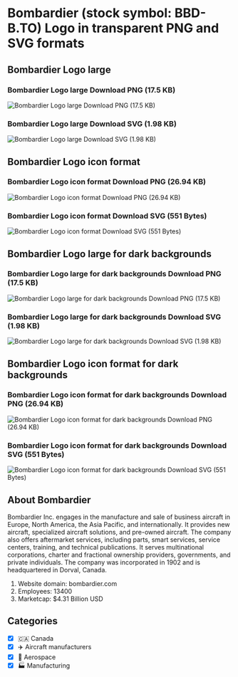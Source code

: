 # Bombardier (stock symbol: BBD-B.TO) Logo in transparent PNG and SVG formats

## Bombardier Logo large

### Bombardier Logo large Download PNG (17.5 KB)

![Bombardier Logo large Download PNG (17.5 KB)](/img/orig/BBD-B.TO_BIG-7ae0c868.png)

### Bombardier Logo large Download SVG (1.98 KB)

![Bombardier Logo large Download SVG (1.98 KB)](/img/orig/BBD-B.TO_BIG-40c1c323.svg)

## Bombardier Logo icon format

### Bombardier Logo icon format Download PNG (26.94 KB)

![Bombardier Logo icon format Download PNG (26.94 KB)](/img/orig/BBD-B.TO-f52ace0e.png)

### Bombardier Logo icon format Download SVG (551 Bytes)

![Bombardier Logo icon format Download SVG (551 Bytes)](/img/orig/BBD-B.TO-5332b127.svg)

## Bombardier Logo large for dark backgrounds

### Bombardier Logo large for dark backgrounds Download PNG (17.5 KB)

![Bombardier Logo large for dark backgrounds Download PNG (17.5 KB)](/img/orig/BBD-B.TO_BIG.D-679c9360.png)

### Bombardier Logo large for dark backgrounds Download SVG (1.98 KB)

![Bombardier Logo large for dark backgrounds Download SVG (1.98 KB)](/img/orig/BBD-B.TO_BIG.D-9af04387.svg)

## Bombardier Logo icon format for dark backgrounds

### Bombardier Logo icon format for dark backgrounds Download PNG (26.94 KB)

![Bombardier Logo icon format for dark backgrounds Download PNG (26.94 KB)](/img/orig/BBD-B.TO.D-6b600ff0.png)

### Bombardier Logo icon format for dark backgrounds Download SVG (551 Bytes)

![Bombardier Logo icon format for dark backgrounds Download SVG (551 Bytes)](/img/orig/BBD-B.TO.D-c649b36e.svg)

## About Bombardier

Bombardier Inc. engages in the manufacture and sale of business aircraft in Europe, North America, the Asia Pacific, and internationally. It provides new aircraft, specialized aircraft solutions, and pre-owned aircraft. The company also offers aftermarket services, including parts, smart services, service centers, training, and technical publications. It serves multinational corporations, charter and fractional ownership providers, governments, and private individuals. The company was incorporated in 1902 and is headquartered in Dorval, Canada.

1. Website domain: bombardier.com
2. Employees: 13400
3. Marketcap: $4.31 Billion USD


## Categories
- [x] 🇨🇦 Canada
- [x] ✈️ Aircraft manufacturers
- [x] 🚀 Aerospace
- [x] 🏭 Manufacturing
